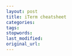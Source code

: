 ```yaml
---
layout: post
title: iTerm cheatsheet
categories:
tags:
stopwords:
last_modified:
original_url: 
---
```


<!--more-->

